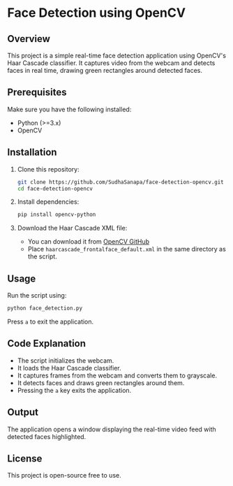 # Face Detection using OpenCV

## Overview

This project is a simple real-time face detection application using OpenCV's Haar Cascade classifier. It captures video from the webcam and detects faces in real time, drawing green rectangles around detected faces.

## Prerequisites

Make sure you have the following installed:

- Python (>=3.x)
- OpenCV

## Installation

1. Clone this repository:

   ```bash
   git clone https://github.com/SudhaSanapa/face-detection-opencv.git
   cd face-detection-opencv
   ```

2. Install dependencies:

   ```bash
   pip install opencv-python
   ```

3. Download the Haar Cascade XML file:

   - You can download it from [OpenCV GitHub](https://github.com/opencv/opencv/tree/master/data/haarcascades)
   - Place `haarcascade_frontalface_default.xml` in the same directory as the script.

## Usage

Run the script using:

```bash
python face_detection.py
```

Press `a` to exit the application.

## Code Explanation

- The script initializes the webcam.
- It loads the Haar Cascade classifier.
- It captures frames from the webcam and converts them to grayscale.
- It detects faces and draws green rectangles around them.
- Pressing the `a` key exits the application.

## Output

The application opens a window displaying the real-time video feed with detected faces highlighted.

## License

This project is open-source free to use.


